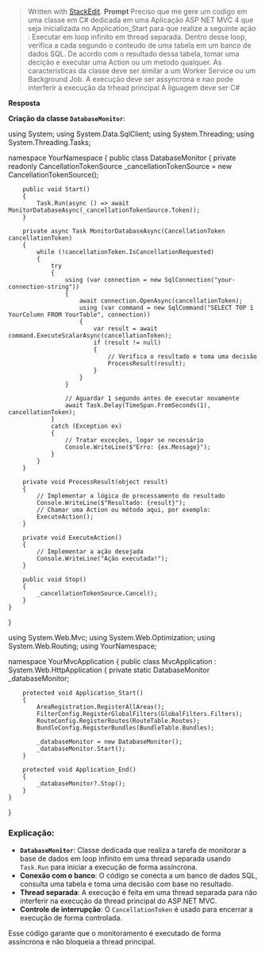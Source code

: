 


> Written with [StackEdit](https://stackedit.io/).
**Prompt**
Preciso que me gere um codigo em uma classe em C# dedicada em uma Aplicação ASP NET MVC 4 que seja inicializada no Application_Start para que realize a seguinte ação : Executar em loop infinito em thread separada. Dentro desse loop, verifica a cada segundo o conteudo de uma tabela em um banco de dados SQL. De acordo com o resultado dessa tabela, tomar uma decição e executar uma Action ou um metodo qualquer. As caracteristicas da classe deve ser similar a um Worker Service ou um Background Job. A execução deve ser assyncrona e nao pode interferir a execução da trhead principal A liguagem deve ser C#

**Resposta**

**Criação da classe `DatabaseMonitor`**:

using System;
using System.Data.SqlClient;
using System.Threading;
using System.Threading.Tasks;

namespace YourNamespace
{
    public class DatabaseMonitor
    {
        private readonly CancellationTokenSource _cancellationTokenSource = new CancellationTokenSource();

        public void Start()
        {
            Task.Run(async () => await MonitorDatabaseAsync(_cancellationTokenSource.Token));
        }

        private async Task MonitorDatabaseAsync(CancellationToken cancellationToken)
        {
            while (!cancellationToken.IsCancellationRequested)
            {
                try
                {
                    using (var connection = new SqlConnection("your-connection-string"))
                    {
                        await connection.OpenAsync(cancellationToken);
                        using (var command = new SqlCommand("SELECT TOP 1 YourColumn FROM YourTable", connection))
                        {
                            var result = await command.ExecuteScalarAsync(cancellationToken);
                            if (result != null)
                            {
                                // Verifica o resultado e toma uma decisão
                                ProcessResult(result);
                            }
                        }
                    }

                    // Aguardar 1 segundo antes de executar novamente
                    await Task.Delay(TimeSpan.FromSeconds(1), cancellationToken);
                }
                catch (Exception ex)
                {
                    // Tratar exceções, logar se necessário
                    Console.WriteLine($"Erro: {ex.Message}");
                }
            }
        }

        private void ProcessResult(object result)
        {
            // Implementar a lógica de processamento do resultado
            Console.WriteLine($"Resultado: {result}");
            // Chamar uma Action ou método aqui, por exemplo:
            ExecuteAction();
        }

        private void ExecuteAction()
        {
            // Implementar a ação desejada
            Console.WriteLine("Ação executada!");
        }

        public void Stop()
        {
            _cancellationTokenSource.Cancel();
        }
    }
}

using System.Web.Mvc;
using System.Web.Optimization;
using System.Web.Routing;
using YourNamespace;

namespace YourMvcApplication
{
    public class MvcApplication : System.Web.HttpApplication
    {
        private static DatabaseMonitor _databaseMonitor;

        protected void Application_Start()
        {
            AreaRegistration.RegisterAllAreas();
            FilterConfig.RegisterGlobalFilters(GlobalFilters.Filters);
            RouteConfig.RegisterRoutes(RouteTable.Routes);
            BundleConfig.RegisterBundles(BundleTable.Bundles);

            _databaseMonitor = new DatabaseMonitor();
            _databaseMonitor.Start();
        }

        protected void Application_End()
        {
            _databaseMonitor?.Stop();
        }
    }
}
### Explicação:

-   **`DatabaseMonitor`**: Classe dedicada que realiza a tarefa de monitorar a base de dados em loop infinito em uma thread separada usando `Task.Run` para iniciar a execução de forma assíncrona.
-   **Conexão com o banco**: O código se conecta a um banco de dados SQL, consulta uma tabela e toma uma decisão com base no resultado.
-   **Thread separada**: A execução é feita em uma thread separada para não interferir na execução da thread principal do ASP.NET MVC.
-   **Controle de interrupção**: O `CancellationToken` é usado para encerrar a execução de forma controlada.

Esse código garante que o monitoramento é executado de forma assíncrona e não bloqueia a thread principal.
